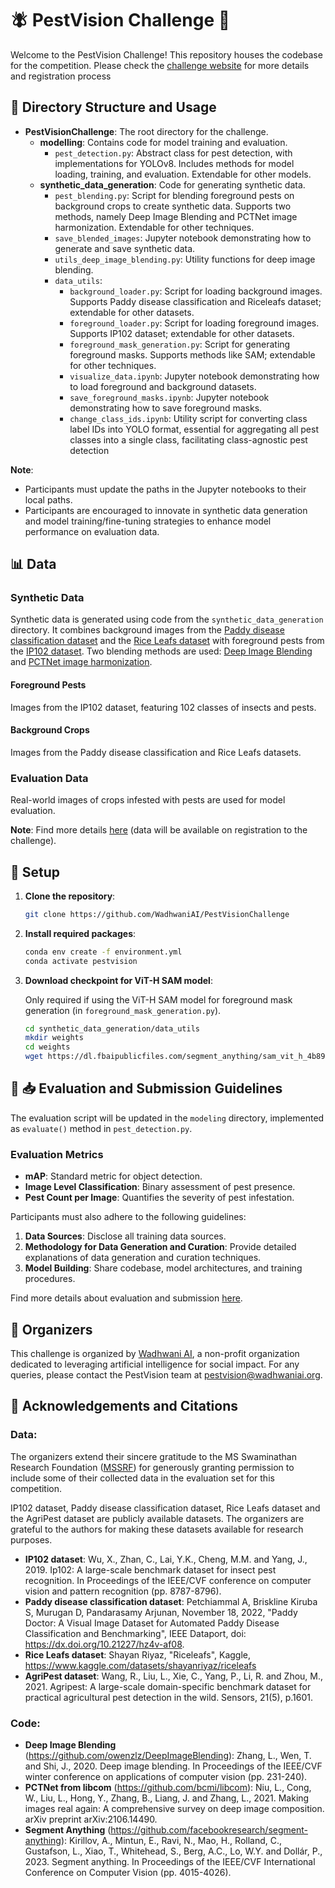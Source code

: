 # 🪰 PestVision Challenge 🌾

Welcome to the PestVision Challenge! This repository houses the codebase for the competition. Please check the [challenge website](https://pestvision.wadhwaniai.org/) for more details and registration process

## 📂 Directory Structure and Usage

- **PestVisionChallenge**: The root directory for the challenge.
    - **modelling**: Contains code for model training and evaluation.
        - `pest_detection.py`: Abstract class for pest detection, with implementations for YOLOv8. Includes methods for model loading, training, and evaluation. Extendable for other models.
    - **synthetic_data_generation**: Code for generating synthetic data.
        - `pest_blending.py`: Script for blending foreground pests on background crops to create synthetic data. Supports  two methods, namely Deep Image Blending and PCTNet image harmonization. Extendable for other techniques.
        - `save_blended_images`: Jupyter notebook demonstrating how to generate and save synthetic data.
        - `utils_deep_image_blending.py`: Utility functions for deep image blending.
        - `data_utils`:
            - `background_loader.py`: Script for loading background images. Supports Paddy disease classification and Riceleafs dataset; extendable for other datasets.
            - `foreground_loader.py`: Script for loading foreground images. Supports IP102 dataset; extendable for other datasets.
            - `foreground_mask_generation.py`: Script for generating foreground masks. Supports methods like SAM; extendable for other techniques.
            - `visualize_data.ipynb`: Jupyter notebook demonstrating how to load foreground and background datasets.
            - `save_foreground_masks.ipynb`: Jupyter notebook demonstrating how to save foreground masks.
            - `change_class_ids.ipynb`: Utility script for converting class label IDs into YOLO format, essential for aggregating all pest classes into a single class, facilitating class-agnostic pest detection

**Note**:
- Participants must update the paths in the Jupyter notebooks to their local paths.
- Participants are encouraged to innovate in synthetic data generation and model training/fine-tuning strategies to enhance model performance on evaluation data.

## 📊 Data

### Synthetic Data
Synthetic data is generated using code from the `synthetic_data_generation` directory. It combines background images from the [Paddy disease classification dataset](https://www.kaggle.com/competitions/paddy-disease-classification/data) and the [Rice Leafs dataset](https://www.kaggle.com/datasets/shayanriyaz/riceleafs) with foreground pests from the [IP102 dataset](https://github.com/xpwu95/IP102). Two blending methods are used: [Deep Image Blending](https://github.com/owenzlz/DeepImageBlending) and [PCTNet image harmonization](https://libcom.readthedocs.io/en/latest/image_harmonization.html).

#### Foreground Pests
Images from the IP102 dataset, featuring 102 classes of insects and pests.

#### Background Crops
Images from the Paddy disease classification and Rice Leafs datasets.

### Evaluation Data
Real-world images of crops infested with pests are used for model evaluation. 

**Note**: Find more details [here](https://pestvision.wadhwaniai.org/data/index.html) (data will be available on registration to the challenge). 

## 🔧 Setup

1. **Clone the repository**:
    ```bash
    git clone https://github.com/WadhwaniAI/PestVisionChallenge
    ```

2. **Install required packages**:
    ```bash
    conda env create -f environment.yml
    conda activate pestvision
    ```

4. **Download checkpoint for ViT-H SAM model**:

    Only required if using the ViT-H SAM model for foreground mask generation (in `foreground_mask_generation.py`). 

    ```bash
    cd synthetic_data_generation/data_utils
    mkdir weights
    cd weights
    wget https://dl.fbaipublicfiles.com/segment_anything/sam_vit_h_4b8939.pth
    ```

## 📏 📥 Evaluation and Submission Guidelines

The evaluation script will be updated in the `modeling` directory, implemented as `evaluate()` method in `pest_detection.py`.

### Evaluation Metrics

- **mAP**: Standard metric for object detection.
- **Image Level Classification**: Binary assessment of pest presence.
- **Pest Count per Image**: Quantifies the severity of pest infestation.

Participants must also adhere to the following guidelines:

1. **Data Sources**: Disclose all training data sources.
2. **Methodology for Data Generation and Curation**: Provide detailed explanations of data generation and curation techniques.
3. **Model Building**: Share codebase, model architectures, and training procedures.

Find more details about evaluation and submission [here](https://pestvision.wadhwaniai.org/submission/index.html).


## 🚀 Organizers

This challenge is organized by [Wadhwani AI](https://www.wadhwaniai.org/), a non-profit organization dedicated to leveraging artificial intelligence for social impact. For any queries, please contact the PestVision team at pestvision@wadhwaniai.org.

## 🙏 Acknowledgements and Citations

### Data:

The organizers extend their sincere gratitude to the MS Swaminathan Research Foundation ([MSSRF](https://www.mssrf.org/)) for generously granting permission to include some of their collected data in the evaluation set for this competition.

IP102 dataset, Paddy disease classification dataset, Rice Leafs dataset and the AgriPest dataset are publicly available datasets. The organizers are grateful to the authors for making these datasets available for research purposes.

- **IP102 dataset**: Wu, X., Zhan, C., Lai, Y.K., Cheng, M.M. and Yang, J., 2019. Ip102: A large-scale benchmark dataset for insect pest recognition. In Proceedings of the IEEE/CVF conference on computer vision and pattern recognition (pp. 8787-8796).
- **Paddy disease classification dataset**: Petchiammal A, Briskline Kiruba S, Murugan D, Pandarasamy Arjunan, November 18, 2022, "Paddy Doctor: A Visual Image Dataset for Automated Paddy Disease Classification and Benchmarking", IEEE Dataport, doi: https://dx.doi.org/10.21227/hz4v-af08.
- **Rice Leafs dataset**: Shayan Riyaz, "Riceleafs", Kaggle, https://www.kaggle.com/datasets/shayanriyaz/riceleafs
- **AgriPest dataset**: Wang, R., Liu, L., Xie, C., Yang, P., Li, R. and Zhou, M., 2021. Agripest: A large-scale domain-specific benchmark dataset for practical agricultural pest detection in the wild. Sensors, 21(5), p.1601.

### Code:

- **Deep Image Blending** (https://github.com/owenzlz/DeepImageBlending):
Zhang, L., Wen, T. and Shi, J., 2020. Deep image blending. In Proceedings of the IEEE/CVF winter conference on applications of computer vision (pp. 231-240).
- **PCTNet from libcom** (https://github.com/bcmi/libcom): Niu, L., Cong, W., Liu, L., Hong, Y., Zhang, B., Liang, J. and Zhang, L., 2021. Making images real again: A comprehensive survey on deep image composition. arXiv preprint arXiv:2106.14490.
- **Segment Anything** (https://github.com/facebookresearch/segment-anything): Kirillov, A., Mintun, E., Ravi, N., Mao, H., Rolland, C., Gustafson, L., Xiao, T., Whitehead, S., Berg, A.C., Lo, W.Y. and Dollár, P., 2023. Segment anything. In Proceedings of the IEEE/CVF International Conference on Computer Vision (pp. 4015-4026).


